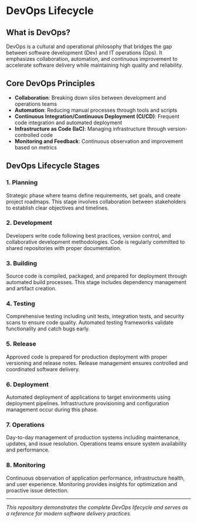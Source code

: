 # DevOps Lifecycle

## What is DevOps?

DevOps is a cultural and operational philosophy that bridges the gap between software development (Dev) and IT operations (Ops). It emphasizes collaboration, automation, and continuous improvement to accelerate software delivery while maintaining high quality and reliability.

## Core DevOps Principles

- **Collaboration**: Breaking down silos between development and operations teams
- **Automation**: Reducing manual processes through tools and scripts
- **Continuous Integration/Continuous Deployment (CI/CD)**: Frequent code integration and automated deployment
- **Infrastructure as Code (IaC)**: Managing infrastructure through version-controlled code
- **Monitoring and Feedback**: Continuous observation and improvement based on metrics

## DevOps Lifecycle Stages

### 1. Planning
Strategic phase where teams define requirements, set goals, and create project roadmaps. This stage involves collaboration between stakeholders to establish clear objectives and timelines.

### 2. Development
Developers write code following best practices, version control, and collaborative development methodologies. Code is regularly committed to shared repositories with proper documentation.

### 3. Building
Source code is compiled, packaged, and prepared for deployment through automated build processes. This stage includes dependency management and artifact creation.

### 4. Testing
Comprehensive testing including unit tests, integration tests, and security scans to ensure code quality. Automated testing frameworks validate functionality and catch bugs early.

### 5. Release
Approved code is prepared for production deployment with proper versioning and release notes. Release management ensures controlled and coordinated software delivery.

### 6. Deployment
Automated deployment of applications to target environments using deployment pipelines. Infrastructure provisioning and configuration management occur during this phase.

### 7. Operations
Day-to-day management of production systems including maintenance, updates, and issue resolution. Operations teams ensure system availability and performance.

### 8. Monitoring
Continuous observation of application performance, infrastructure health, and user experience. Monitoring provides insights for optimization and proactive issue detection.

---

*This repository demonstrates the complete DevOps lifecycle and serves as a reference for modern software delivery practices.*
